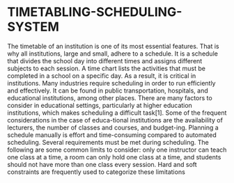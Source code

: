 # TIMETABLING-SCHEDULING-SYSTEM
The timetable of an institution is one of its most essential features. That is why all institutions, large and small, adhere to a schedule. It is a schedule that divides the school day into different times and assigns different subjects to each session. A time chart lists the activities that must be completed in a school on a specific day. As a result, it is critical in institutions.  Many industries require scheduling in order to run efficiently and effectively. It can be found in public transportation, hospitals, and educational institutions, among other places. There are many factors to consider in educational settings, particularly at higher education institutions, which makes scheduling a difficult task[1]. Some of the frequent considerations in the case of educa-tional institutions are the availability of lecturers, the number of classes and courses, and budget-ing. Planning a schedule manually is effort and time-consuming compared to automated scheduling. Several requirements must be met during scheduling. The following are some common limits to consider: only one instructor can teach one class at a time, a room can only hold one class at a time, and students should not have more than one class every session. Hard and soft constraints are frequently used to categorize these limitations
